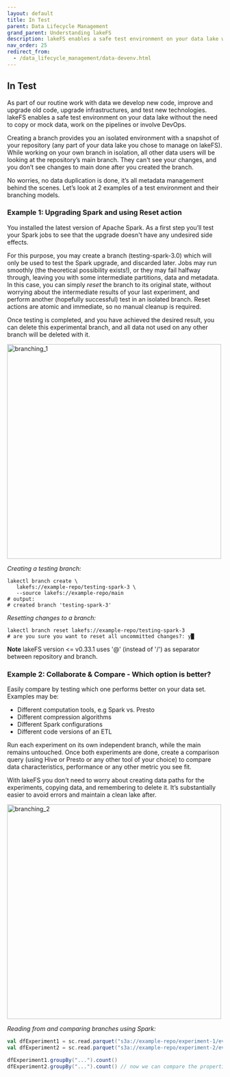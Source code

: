 ```yaml
---
layout: default
title: In Test
parent: Data Lifecycle Management
grand_parent: Understanding lakeFS
description: lakeFS enables a safe test environment on your data lake without the need to copy or mock data
nav_order: 25
redirect_from:
  - /data_lifecycle_management/data-devenv.html
---
```



## In Test

As part of our routine work with data we develop new code, improve and upgrade old code, upgrade infrastructures, and test new technologies. lakeFS enables a safe test environment on your data lake without the need to copy or mock data, work on the pipelines or involve DevOps.

Creating a branch provides you an isolated environment with a snapshot of your repository (any part of your data lake you chose to manage on lakeFS). While working on your own branch in isolation, all other data users will be looking at the repository’s main branch. They can't see your changes, and you don’t see changes to main done after you created the branch. 

No worries, no data duplication is done, it’s all metadata management behind the scenes.
Let’s look at 2 examples of a test environment and their branching models.

### Example 1: Upgrading Spark and using Reset action

You installed the latest version of Apache Spark. As a first step you’ll test your Spark jobs to see that the upgrade doesn't have any undesired side effects.

For this purpose, you may create a branch (testing-spark-3.0) which will only be used to test the Spark upgrade, and discarded later. Jobs may run smoothly (the theoretical possibility exists!), or they may fail halfway through, leaving you with some intermediate partitions, data and metadata. In this case, you can simply *reset* the branch to its original state, without worrying about the intermediate results of your last experiment, and perform another (hopefully successful) test in an isolated branch. Reset actions are atomic and immediate, so no manual cleanup is required.

Once testing is completed, and you have achieved the desired result, you can delete this experimental branch, and all data not used on any other branch will be deleted with it.

<img src="{{ site.baseurl }}/assets/img/branching_1.png" alt="branching_1" width="500px"/>

_Creating a testing branch:_

   ```shell
   lakectl branch create \
      lakefs://example-repo/testing-spark-3 \
      --source lakefs://example-repo/main
   # output:
   # created branch 'testing-spark-3'
   ```

_Resetting changes to a branch:_

   ```shell
   lakectl branch reset lakefs://example-repo/testing-spark-3
   # are you sure you want to reset all uncommitted changes?: y█
   ```

**Note** lakeFS version <= v0.33.1 uses '@' (instead of '/') as separator between repository and branch.

### Example 2: Collaborate & Compare - Which option is better?

Easily compare by testing which one performs better on your data set. 
Examples may be:
* Different computation tools, e.g Spark vs. Presto
* Different compression algorithms
* Different Spark configurations
* Different code versions of an ETL

Run each experiment on its own independent branch, while the main remains untouched. Once both experiments are done, create a comparison query (using Hive or Presto or any other tool of your choice) to compare data characteristics, performance or any other metric you see fit.

With lakeFS you don't need to worry about creating data paths for the experiments, copying data, and remembering to delete it. It’s substantially easier to avoid errors and maintain a clean lake after.

<img src="{{ site.baseurl }}/assets/img/branching_2.png" alt="branching_2" width="500px"/>

_Reading from and comparing branches using Spark:_

   ```scala
   val dfExperiment1 = sc.read.parquet("s3a://example-repo/experiment-1/events/by-date")
   val dfExperiment2 = sc.read.parquet("s3a://example-repo/experiment-2/events/by-date")

   dfExperiment1.groupBy("...").count()
   dfExperiment2.groupBy("...").count() // now we can compare the properties of the data itself
   ```

